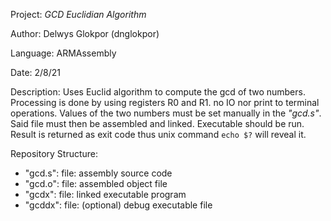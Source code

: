 Project: *GCD Euclidian Algorithm*

Author: Delwys Glokpor (dnglokpor)

Language: ARMAssembly

Date: 2/8/21

Description:
Uses Euclid algorithm to compute the gcd of two numbers. Processing is done by using registers R0 and R1. no IO nor print to terminal operations. Values of the two numbers must be set manually in the *"gcd.s"*. Said file must then be assembled and linked. Executable should be run. Result is returned as exit code thus unix command `echo $?` will reveal it.

Repository Structure:
- "gcd.s": file: assembly source code
- "gcd.o": file: assembled object file
- "gcdx": file: linked executable program
- "gcddx": file: (optional) debug executable file
